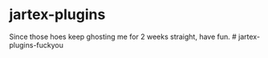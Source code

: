 ﻿# jartex-plugins
Since those hoes keep ghosting me for 2 weeks straight, have fun.
#   j a r t e x - p l u g i n s - f u c k y o u  
 
